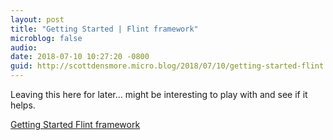 ```yaml
---
layout: post
title: "Getting Started | Flint framework"
microblog: false
audio: 
date: 2018-07-10 10:27:20 -0800
guid: http://scottdensmore.micro.blog/2018/07/10/getting-started-flint.html
---
```

Leaving this here for later... might be interesting to play with and see if it helps.

[Getting Started Flint framework](https://flint.tools/manual/guides/getting_started.html)

